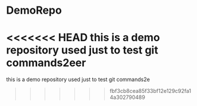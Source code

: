 # DemoRepo
<<<<<<< HEAD
this is a demo repository used just to test git commands2eer
=======
this is a demo repository used just to test git commands2e
>>>>>>> fbf3cb8cea85f33bf12e129c92fa14a302790489

